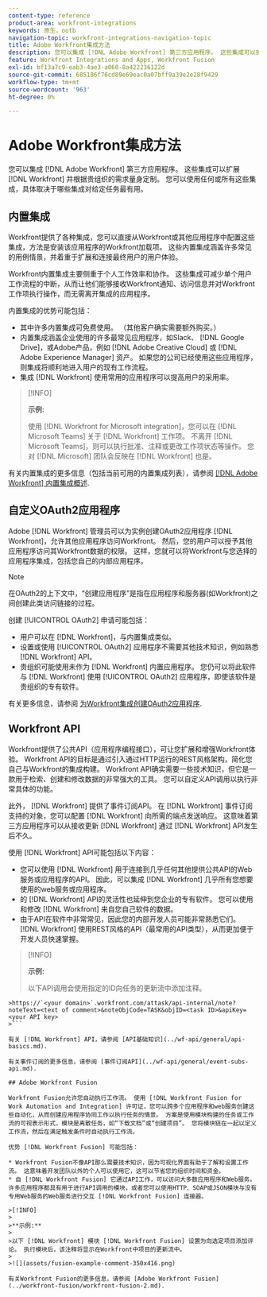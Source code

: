 ```yaml
---
content-type: reference
product-area: workfront-integrations
keywords: 原生，ootb
navigation-topic: workfront-integrations-navigation-topic
title: Adobe Workfront集成方法
description: 您可以集成 [!DNL Adobe Workfront] 第三方应用程序。 这些集成可以扩展 [!DNL Workfront] 并根据贵组织的需求量身定制。 您可以使用任何或所有这些集成，具体取决于哪些集成对给定任务最有用。
feature: Workfront Integrations and Apps, Workfront Fusion
exl-id: bf13a7c9-eab3-4ae3-a060-8a422236122d
source-git-commit: 685186f76cd89e69eac0a07bff9a39e2e28f9429
workflow-type: tm+mt
source-wordcount: '963'
ht-degree: 0%

---
```


# Adobe Workfront集成方法

您可以集成 [!DNL Adobe Workfront] 第三方应用程序。 这些集成可以扩展 [!DNL Workfront] 并根据贵组织的需求量身定制。 您可以使用任何或所有这些集成，具体取决于哪些集成对给定任务最有用。

## 内置集成

Workfront提供了各种集成，您可以直接从Workfront或其他应用程序中配置这些集成，方法是安装该应用程序的Workfront加载项。 这些内置集成涵盖许多常见的用例情景，并着重于扩展和连接最终用户的用户体验。

Workfront内置集成主要侧重于个人工作效率和协作。 这些集成可减少单个用户工作流程的中断，从而让他们能够接收Workfront通知、访问信息并对Workfront工作项执行操作，而无需离开集成的应用程序。

内置集成的优势可能包括：

* 其中许多内置集成可免费使用。 （其他客户确实需要额外购买。）
* 内置集成涵盖企业使用的许多最常见应用程序，如Slack、 [!DNL Google Drive]，或Adobe产品，例如 [!DNL Adobe Creative Cloud] 或 [!DNL Adobe Experience Manager] 资产。 如果您的公司已经使用这些应用程序，则集成将顺利地进入用户的现有工作流程。
* 集成 [!DNL Workfront] 使用常用的应用程序可以提高用户的采用率。

>[!INFO]
>
>**示例:**
>
>使用 [!DNL Workfront for Microsoft integration]，您可以在 [!DNL Microsoft Teams] 关于 [!DNL Workfront] 工作项。 不离开 [!DNL Microsoft Teams]，则可以执行批准、注释或更改工作项状态等操作。 您对 [!DNL Microsoft] 团队会反映在 [!DNL Workfront] 也是。

有关内置集成的更多信息（包括当前可用的内置集成列表），请参阅 [[!DNL Adobe Workfront] 内置集成概述](../workfront-integrations-and-apps/built-in-integrations-non-admin.md).

## 自定义OAuth2应用程序

Adobe [!DNL Workfront] 管理员可以为实例创建OAuth2应用程序 [!DNL Workfront]，允许其他应用程序访问Workfront。 然后，您的用户可以授予其他应用程序访问其Workfront数据的权限。 这样，您就可以将Workfront与您选择的应用程序集成，包括您自己的内部应用程序。

>[!NOTE]
>
>在OAuth2的上下文中，“创建应用程序”是指在应用程序和服务器(如Workfront)之间创建此类访问链接的过程。

创建 [!UICONTROL OAuth2] 申请可能包括：

* 用户可以在 [!DNL Workfront]，与内置集成类似。
* 设置或使用 [!UICONTROL OAuth2] 应用程序不需要其他技术知识，例如熟悉 [!DNL Workfront] API。
* 贵组织可能使用未作为 [!DNL Workfront] 内置应用程序。 您仍可以将此软件与 [!DNL Workfront] 使用 [!UICONTROL OAuth2] 应用程序，即使该软件是贵组织的专有软件。

有关更多信息，请参阅 [为Workfront集成创建OAuth2应用程序](../administration-and-setup/configure-integrations/create-oauth-application.md).

## Workfront API

Workfront提供了公共API（应用程序编程接口），可让您扩展和增强Workfront体验。 Workfront API的目标是通过引入通过HTTP运行的REST风格架构，简化您自己与Workfront的集成构建。 Workfront API确实需要一些技术知识，但它是一款用于检索、创建和修改数据的非常强大的工具。 您可以自定义API调用以执行非常具体的功能。

此外， [!DNL Workfront] 提供了事件订阅API。 在 [!DNL Workfront] 事件订阅支持的对象，您可以配置 [!DNL Workfront] 向所需的端点发送响应。 这意味着第三方应用程序可以从接收更新 [!DNL Workfront] 通过 [!DNL Workfront] API发生后不久。

使用 [!DNL Workfront] API可能包括以下内容：

* 您可以使用 [!DNL Workfront] 用于连接到几乎任何其他提供公共API的Web服务或应用程序的API。 因此，可以集成 [!DNL Workfront] 几乎所有您想要使用的web服务或应用程序。
* 的 [!DNL Workfront] API的灵活性也延伸到您企业的专有软件。 您可以使用和修改 [!DNL Workfront] 来自您自己软件的数据。
* 由于API在软件中非常常见，因此您的内部开发人员可能非常熟悉它们。 [!DNL Workfront] 使用REST风格的API（最常用的API类型），从而更加便于开发人员快速掌握。

>[!INFO]
>
>**示例:**
>
>以下API调用会使用指定的ID向任务的更新流中添加注释。
>
>
```
>https://`<your domain>`.workfront.com/attask/api-internal/note?noteText=<text of comment>&noteObjCode=TASK&objID=<task ID>&apiKey=<your API key>
>```

有关 [!DNL Workfront] API，请参阅 [API基础知识](../wf-api/general/api-basics.md).

有关事件订阅的更多信息，请参阅 [事件订阅API](../wf-api/general/event-subs-api.md).

## Adobe Workfront Fusion

Workfront Fusion允许您自动执行工作流。 使用 [!DNL Workfront Fusion for Work Automation and Integration] 许可证，您可以跨多个应用程序和web服务创建这些自动化，从而创建应用程序协同工作以执行任务的情景。 方案是使用模块构建的任务或工作流的可视表示形式，模块是离散任务，如“下载文档”或“创建项目”。 您将模块链在一起以定义工作流，然后在满足触发条件时自动执行工作流。

优势 [!DNL Workfront Fusion] 可能包括：

* Workfront Fusion不像API那么需要技术知识，因为可视化界面有助于了解和设置工作流。 这意味着开发团队以外的个人可以使用它，这可以节省您的组织时间和资金。
* 自 [!DNL Workfront Fusion] 它通过API工作，可以访问大多数应用程序和Web服务。 许多应用程序都具有用于进行API调用的模块，或者您可以使用HTTP、SOAP或JSON模块与没有专用Web服务的Web服务进行交互 [!DNL Workfront Fusion] 连接器。

>[!INFO]
>
>**示例:**
>
>以下 [!DNL Workfront] 模块 [!DNL Workfront Fusion] 设置为向选定项目添加评论。 执行模块后，该注释将显示在Workfront中项目的更新流中。
>
>![](assets/fusion-example-comment-350x416.png)

有关Workfront Fusion的更多信息，请参阅 [Adobe Workfront Fusion](../workfront-fusion/workfront-fusion-2.md).
